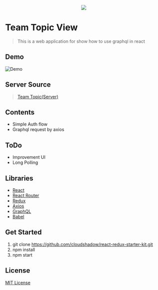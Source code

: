 <p align="center"><img src="https://user-images.githubusercontent.com/1182967/34776160-d0cdee06-f650-11e7-8119-b42c0c324e8f.png"/></p>

# Team Topic View
  > This is a web application for show how to use graphql in react
  

## Demo
  ![Demo](https://user-images.githubusercontent.com/1182967/34916358-29ac1902-f972-11e7-9963-d96811684e5f.gif)

## Server Source
  > [Team Topic(Server)](https://github.com/cloudshadow/team-topic)

## Contents
  * Simple Auth flow
  * Graphql request by axios

## ToDo
  * Improvement UI
  * Long Polling

## Libraries
  * [React](https://reactjs.org/)
  * [React Router](https://reacttraining.com/react-router/)
  * [Redux](https://redux.js.org/)
  * [Axios](https://github.com/axios/axios)
  * [GraphQL](http://graphql.org/)
  * [Babel](https://babeljs.io/)

## Get Started
1. git clone https://github.com/cloudshadow/react-redux-starter-kit.git
2. npm install
3. npm start

## License

[MIT License](LICENSE)
